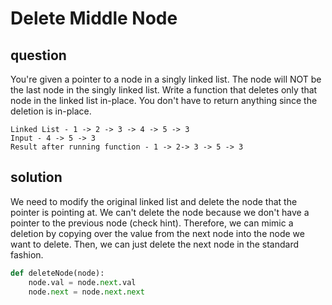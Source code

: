 # Delete Middle Node

## question
You're given a pointer to a node in a singly linked list. The node will NOT be the last node in the singly linked list. Write a function that deletes only that node in the linked list in-place. You don't have to return anything since the deletion is in-place.
```
Linked List - 1 -> 2 -> 3 -> 4 -> 5 -> 3
Input - 4 -> 5 -> 3
Result after running function - 1 -> 2-> 3 -> 5 -> 3
```

## solution
We need to modify the original linked list and delete the node that the pointer is pointing at. We can't delete the node because we don't have a pointer to the previous node (check hint). Therefore, we can mimic a deletion by copying over the value from the next node into the node we want to delete. Then, we can just delete the next node in the standard fashion.
```python
def deleteNode(node):
    node.val = node.next.val
    node.next = node.next.next
```
